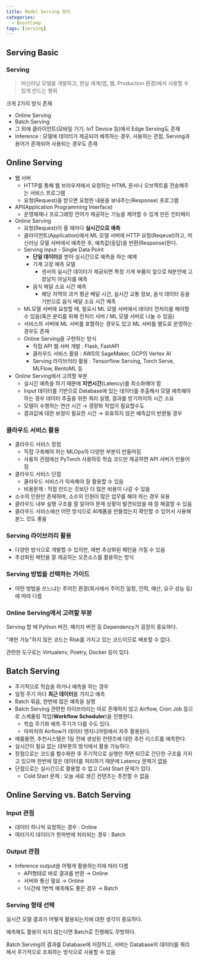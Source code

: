 ```yaml
---
title: Model Serving 정리
categories:
  - BoostCamp
tags: [serving]
---
```

## Serving Basic

### Serving

> 머신러닝 모델을 개발하고, 현실 세계(앱, 웹, Production 환경)에서 사용할 수 있게 만드는 행위
> 

크게 2가지 방식 존재

- Online Serving
- Batch Serving
- 그 외에 클라이언트(모바일 기기, IoT Device 등)에서 Edge Serving도 존재
- Inference : 모델에 데이터가 제공되어 예측하는 경우, 사용하는 관점, Serving과 용어가 혼재되어 사용되는 경우도 존재

## Online Serving

- 웹 서버
    - HTTP를 통해 웹 브라우저에서 요청하는 HTML 문서나 오브젝트를 전송해주는 서비스 프로그램
    - 요청(Request)을 받으면 요청한 내용을 보내주는(Response) 프로그램
- API(Application Programming Interface)
    - 운영체제나 프로그래밍 언어가 제공하는 기능을 제어할 수 있게 만든 인터페이
- Online Serving
    - 요청(Request)이 올 때마다 **실시간으로 예측**
    - 클라이언트(Application)에서 ML 모델 서버에 HTTP 요청(Reqeust)하고, 머신러닝 모델 서버에서 예측한 후, 예측값(응답)을 반환(Response)한다.
    - Serving Input - Single Data Point
        - **단일 데이터**를 받아 실시간으로 예측을 하는 예제
        - 기계 고장 예측 모델
            - 센서의 실시간 데이터가 제공되면 특정 기계 부품이 앞으로 N분안에 고장날지 아닐지를 예측
        - 음식 배달 소요 시간 예측
            - 해당 지역의 과거 평균 배달 시간, 실시간 교통 정보, 음식 데이터 등을 기반으로 음식 배달 소요 시간 예측
    - ML모델 서버에 요청할 때, 필요시 ML 모델 서버에서 데이터 전처리를 해야할 수 있음(혹은 분리를 위해 전처리 서버 / ML 모델 서버로 나눌 수 있음)
    - 서비스의 서버에 ML 서버를 포함하는 경우도 있고 ML 서버를 별도로 운영하는 경우도 존재
    - Online Serving을 구현하는 방식
        - 직접 API 웹 서버 개발 : Flask, FastAPI
        - 클라우드 서비스 활용 : AWS의 SageMaker, GCP의 Vertex AI
        - Serving 라이브러리 활용 : Tensorflow Serving, Torch Serve, MLFlow, BentoML 등
- Online Serving에서 고려할 부분
    - 실시간 예측을 하기 때문에 **지연시간**(Latency)를 최소화해야 함
    - Input 데이터를 기반으로 Database에 있는 데이터를 추출해서 모델 예측해야 하는 경우 데이터 추출을 위한 쿼리 실행, 결과를 받기까지의 시간 소요
    - 모델이 수행하는 연산 시간 → 경량화 작업이 필요할수도
    - 결과값에 대한 보정이 필요한 시간 → 유효하지 않은 예측값이 반환될 경우
    

### 클라우드 서비스 활용

- 클라우드 서비스 장점
    - 직접 구축해야 하는 MLOps의 다양한 부분이 만들어짐
    - 사용자 관점에선 PyTorch 사용하듯 학습 코드만 제공하면 API 서버가 만들어짐
- 클라우드 서비스 단점
    - 클라우드 서비스가 익숙해야 잘 활용할 수 있음
    - 비용문제 : 직접 만드는 것보단 더 많은 비용이 나갈 수 있음
- 소수의 인원만 존재하며, 소수의 인원이 많은 업무를 해야 하는 경우 유용
- 클라우드 내부 실행 구조를 잘 알아야 문제 상황이 발견되었을 때 잘 해결할 수 있음
- 클라우드 서비스에선 어떤 방식으로 AI제품을 만들었는지 확인할 수 있어서 사용해본느 것도 좋음

### Serving 라이브러리 활용

- 다양한 방식으로 개발할 수 있지만, 매번 추상화된 패턴을 가질 수 있음
- 추상화된 패턴을 잘 제공하는 오픈소스를 활용하는 방식

### Serving 방법을 선택하는 가이드

- 어떤 방법을 쓰느냐는 주어진 환경(회사에서 주어진 일정, 인력, 예산, 요구 성능 등)에 따라 다름

### Online Serving에서 고려할 부분

Serving 할 때 Python 버전, 패키지 버전 등 Dependency가 굉장히 중요하다.

"재현 가능"하지 않은 코드는 Risk를 가지고 있는 코드이므로 배포할 수 없다.

관련한 도구로는 Virtualenv, Poetry, Docker 등이 있다.

## Batch Serving

- 주기적으로 학습을 하거나 예측을 하는 경우
- 일정 주기 마다 **최근 데이터**를 가지고 예측
- Batch 묶음, 한번에 많은 예측을 실행
- Batch Serving 관련한 라이브러리는 따로 존재하지 않고 Airflow, Cron Job 등으로 스케쥴링 작업(**Workflow Scheduler**)을 진행한다.
    - 학습 주기와 예측 주기가 다를 수도 있다.
    - 아파치의 Airflow가 데이터 엔지니어링에서 자주 활용된다.
- 예를들면, 추천시스템은 1일 전에 생성된 컨텐츠에 대한 추천 리스트를 예측한다.
- 실시간이 필요 없는 대부분의 방식에서 활용 가능하다.
- 장점으로는 코드를 함수화한 후 주기적으로 실행만 하면 되므로 간단한 구조를 가지고 있으며 한번에 많은 데이터를 처리하기 때문에 Latency 문제가 없음
- 단점으로는 실시간으로 활용할 수 없고 Cold Start 문제가 있다.
    - Cold Start 문제 : 오늘 새로 생긴 컨텐츠는 추천할 수 없음

## Online Serving vs. Batch Serving

### Input 관점

- 데이터 하나씩 요청하는 경우 : Online
- 여러가지 데이터가 한꺼번에 처리되는 경우 : Batch

### Output 관점

- Inference output을 어떻게 활용하는지에 따라 다름
    - API형태로 바로 결과를 반환 → Online
    - 서버와 통신 필요 → Online
    - 1시간에 1번씩 예측해도 좋은 경우 → Batch

### Serving 형태 선택

실시간 모델 결과가 어떻게 활용되는지에 대한 생각이 중요하다.

예측해도 활용이 되지 않는다면 Batch로 진행해도 무방하다.

Batch Serving의 결과를 Database에 저장하고, 서버는 Database의 데이터를 쿼리해서 주기적으로 조회하는 방식으로 사용할 수 있음